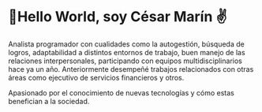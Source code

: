 # 🖖Hello World, soy César Marín ✌️

Analista programador con cualidades como la autogestión, búsqueda de logros, adaptabilidad a distintos entornos de trabajo, buen manejo de las relaciones interpersonales, participando con equipos multidisciplinarios hace ya un año. Anteriormente desempeñé trabajos relacionados con otras áreas como ejecutivo de servicios financieros y otros.

Apasionado por el conocimiento de nuevas tecnologías y cómo estas benefician a la sociedad.
